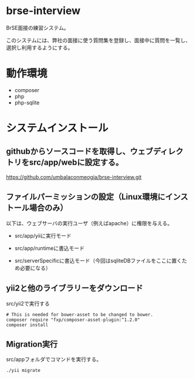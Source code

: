 # brse-interview
BrSE面接の練習システム。

このシステムには、弊社の面接に使う質問集を登録し、面接中に質問を一覧し、選択し利用するようにする。

# 動作環境
* composer
* php
* php-sqlite

# システムインストール

## githubからソースコードを取得し、ウェブディレクトリをsrc/app/webに設定する。
https://github.com/umbalaconmeogia/brse-interview.git

## ファイルパーミッションの設定（Linux環境にインストール場合のみ）
以下は、ウェブサーバの実行ユーザ（例えばapache）に権限を与える。

* src/app/yiiに実行モード

* src/app/runtimeに書込モード

* src/serverSpecificに書込モード（今回はsqliteDBファイルをここに置くため必要になる）

## yii2と他のライブラリーをダウンロード

src/yii2で実行する
```shell
# This is needed for bower-asset to be changed to bower.
composer require "fxp/composer-asset-plugin:^1.2.0"
composer install
```
## Migration実行

src/appフォルダでコマンドを実行する。
```shell
./yii migrate
```